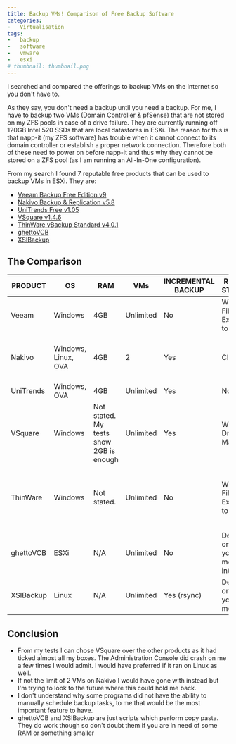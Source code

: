 ```yaml
---
title: Backup VMs! Comparison of Free Backup Software
categories:
-   Virtualisation
tags:
-   backup
-   software
-   vmware
-   esxi
# thumbnail: thumbnail.png
---
```


I searched and compared the offerings to backup VMs on the Internet so you don't have to.

<!-- more -->

As they say, you don't need a backup until you need a backup. For me, I have to backup two VMs (Domain Controller & pfSense) that are not stored on my ZFS pools in case of a drive failure. They are currently running off 120GB Intel 520 SSDs that are local datastores in ESXi. The reason for this is that napp-it (my ZFS software) has trouble when it cannot connect to its domain controller or establish a proper network connection. Therefore both of these need to power on before napp-it and thus why they cannot be stored on a ZFS pool (as I am running an All-In-One configuration).

From my search I found 7 reputable free products that can be used to backup VMs in ESXi. They are:

*   [Veeam Backup Free Edition v9](https://www.veeam.com/virtual-machine-backup-solution-free.html)
*   [Nakivo Backup & Replication v5.8](http://www.nakivo.com/en/NAKIVO-Backup-and-Replication-Free-Edition.html)
*   [UniTrends Free v1.05](http://www.unitrends.com/)
*   [VSquare v1.4.6](http://www.vsquarebackup.com/)
*   [ThinWare vBackup Standard v4.0.1](http://www.thinware.net/Default.aspx)
*   [ghettoVCB](https://github.com/lamw/ghettoVCB)
*   [XSIBackup](http://sourceforge.net/projects/xsibackup/)

## The Comparison

| PRODUCT | OS | RAM | VMs | INCREMENTAL BACKUP | REMOTE STORAGE | NOTIFICATIONS | SCHEDULING | OTHER |
|-|-|-|-|-|-|-|-|-|
| Veeam | Windows | 4GB | Unlimited | No | Windows File Explorer to choose | No | No |  |
| Nakivo | Windows, Linux, OVA | 4GB | 2 | Yes | CIFS | Email with PDF reports | Yes | NFR License is unlimited VMs |
| UniTrends | Windows, OVA | 4GB | Unlimited | Yes | No | Email | Yes |  |
| VSquare | Windows | Not stated. My tests show 2GB is enough | Unlimited | Yes | Windows Drive Mapping | Email with PDF reports | Yes | Gmail TLS is not working at the moment. |
| ThinWare | Windows | Not stated. | Unlimited | No | Windows File Explorer to choose | Email | With Windows Task Scheduler | Free license requires a request to be made |
| ghettoVCB | ESXi | N/A | Unlimited | No | Depends on what you can mount into ESXi | Email | With Crontab | Simple solution that can be built into ESXi |
| XSIBackup | Linux | N/A | Unlimited | Yes (rsync) | Depends on what you can mount | Email | With Cron | Script with no GUI |

## Conclusion

*   From my tests I can chose VSquare over the other products as it had ticked almost all my boxes. The Administration Console did crash on me a few times I would admit. I would have preferred if it ran on Linux as well.
*   If not the limit of 2 VMs on Nakivo I would have gone with instead but I'm trying to look to the future where this could hold me back.
*   I don't understand why some programs did not have the ability to manually schedule backup tasks, to me that would be the most important feature to have.
*   ghettoVCB and XSIBackup are just scripts which perform copy pasta. They do work though so don't doubt them if you are in need of some RAM or something smaller

